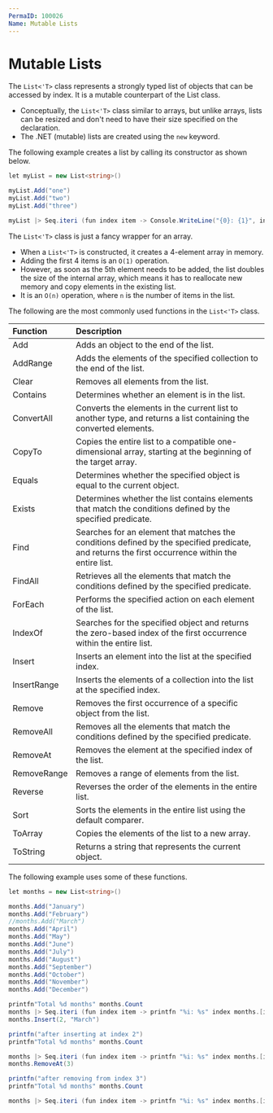 ```yaml
---
PermaID: 100026
Name: Mutable Lists
---
```


# Mutable Lists

The `List<'T>` class represents a strongly typed list of objects that can be accessed by index. It is a mutable counterpart of the List class.

 - Conceptually, the `List<'T>` class similar to arrays, but unlike arrays, lists can be resized and don't need to have their size specified on the declaration.
 - The .NET (mutable) lists are created using the `new` keyword.

The following example creates a list by calling its constructor as shown below.

```csharp
let myList = new List<string>()

myList.Add("one")
myList.Add("two")
myList.Add("three")

myList |> Seq.iteri (fun index item -> Console.WriteLine("{0}: {1}", index, myList.[index]))
```

The `List<'T>` class is just a fancy wrapper for an array. 

 - When a `List<'T>` is constructed, it creates a 4-element array in memory. 
 - Adding the first 4 items is an `O(1)` operation. 
 - However, as soon as the 5th element needs to be added, the list doubles the size of the internal array, which means it has to reallocate new memory and copy elements in the existing list. 
 - It is an `O(n)` operation, where `n` is the number of items in the list.

The following are the most commonly used functions in the `List<'T>` class.

| Function               | Description                                                                                       |
| :----------------------| :-------------------------------------------------------------------------------------------------|
| Add                    | Adds an object to the end of the list. |
| AddRange               | Adds the elements of the specified collection to the end of the list. |
| Clear                  | Removes all elements from the list. |
| Contains               | Determines whether an element is in the list. |
| ConvertAll             | Converts the elements in the current list to another type, and returns a list containing the converted elements. |
| CopyTo                 | Copies the entire list to a compatible one-dimensional array, starting at the beginning of the target array. |
| Equals                 | Determines whether the specified object is equal to the current object. |
| Exists                 | Determines whether the list contains elements that match the conditions defined by the specified predicate. |
| Find                   | Searches for an element that matches the conditions defined by the specified predicate, and returns the first occurrence within the entire list.
| FindAll                | Retrieves all the elements that match the conditions defined by the specified predicate.
| ForEach                | Performs the specified action on each element of the list. |
| IndexOf                | Searches for the specified object and returns the zero-based index of the first occurrence within the entire list. |
| Insert                 | Inserts an element into the list at the specified index. |
| InsertRange            | Inserts the elements of a collection into the list at the specified index. |
| Remove                 | Removes the first occurrence of a specific object from the list. |
| RemoveAll              | Removes all the elements that match the conditions defined by the specified predicate. |
| RemoveAt               | Removes the element at the specified index of the list. |
| RemoveRange            | Removes a range of elements from the list. |
| Reverse                | Reverses the order of the elements in the entire list. |
| Sort                   | Sorts the elements in the entire list using the default comparer. |
| ToArray                | Copies the elements of the list to a new array. |
| ToString               | Returns a string that represents the current object. |

The following example uses some of these functions.

```csharp
let months = new List<string>()

months.Add("January")
months.Add("February")
//months.Add("March")
months.Add("April")
months.Add("May")
months.Add("June")
months.Add("July")
months.Add("August")
months.Add("September")
months.Add("October")
months.Add("November")
months.Add("December")

printfn"Total %d months" months.Count
months |> Seq.iteri (fun index item -> printfn "%i: %s" index months.[index])
months.Insert(2, "March")

printfn("after inserting at index 2")
printfn"Total %d months" months.Count

months |> Seq.iteri (fun index item -> printfn "%i: %s" index months.[index])
months.RemoveAt(3)

printfn("after removing from index 3")
printfn"Total %d months" months.Count

months |> Seq.iteri (fun index item -> printfn "%i: %s" index months.[index])
```
